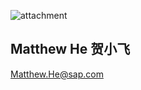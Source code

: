 

![attachment](https://github.com/MatthewGeekTalk/MatthewGeekTalk.github.io/assets/23353056/a68f77f4-79d7-428e-9c3b-496cd9b67b1d) 

## Matthew He 贺小飞
Matthew.He@sap.com
